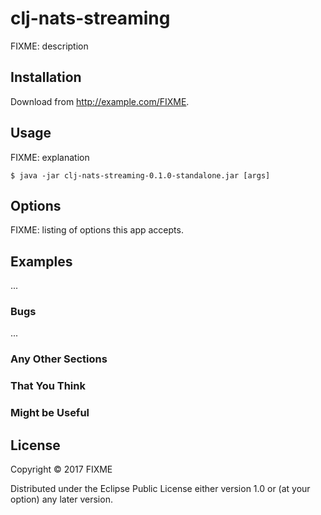 # clj-nats-streaming

FIXME: description

## Installation

Download from http://example.com/FIXME.

## Usage

FIXME: explanation

    $ java -jar clj-nats-streaming-0.1.0-standalone.jar [args]

## Options

FIXME: listing of options this app accepts.

## Examples

...

### Bugs

...

### Any Other Sections
### That You Think
### Might be Useful

## License

Copyright © 2017 FIXME

Distributed under the Eclipse Public License either version 1.0 or (at
your option) any later version.
